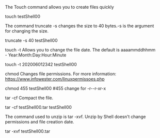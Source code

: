 The Touch command allows you to create files quickly

touch testShell00

The command truncate -s changes the size to 40 bytes.-s is the argument for changing the size.

truncate -s 40 testShell00

touch -t Allows you to change the file date. The default is aaaammddhhmm - Year:Month:Day:Hour:Minute

touch -t 202006012342 testShell00

chmod Changes file permissions. For more information: https://www.infowester.com/linuxpermissoes.php

chmod 455 testShell00 #455 change for -r--r-xr-x

tar -cf Compact the file.

tar -cf testShell00.tar testShell00

The command used to unzip is tar -xvf. Unzip by Shell doesn't change permissions and file creation date.

tar -xvf testShell00.tar

